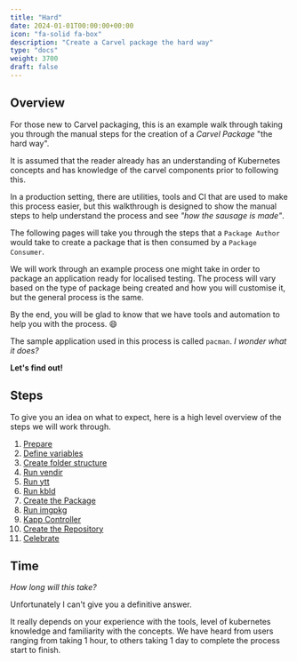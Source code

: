 ```yaml
---
title: "Hard"
date: 2024-01-01T00:00:00+00:00
icon: "fa-solid fa-box"
description: "Create a Carvel package the hard way"
type: "docs"
weight: 3700
draft: false
---
```


## Overview

For those new to Carvel packaging, this is an example walk through taking you through the manual steps for the creation of a _Carvel Package_ "the hard way".

It is assumed that the reader already has an understanding of Kubernetes concepts and has knowledge of the carvel components prior to following this.

In a production setting, there are utilities, tools and CI that are used to make this process easier, but this walkthrough is designed to show the manual steps to help understand the process and see _"how the sausage is made"_.

The following pages will take you through the steps that a `Package Author` would take to create a package that is then consumed by a `Package Consumer`.

We will work through an example process one might take in order to package an application ready for localised testing. The process will vary based on the type of package being created and how you will customise it, but the general process is the same.

By the end, you will be glad to know that we have tools and automation to help you with the process. 😄

The sample application used in this process is called `pacman`. _I wonder what it does?_

**Let's find out!**

## Steps

To give you an idea on what to expect, here is a high level overview of the steps we will work through.

1. [Prepare](prepare)
2. [Define variables](variables)
3. [Create folder structure](structure)
4. [Run vendir](vendir)
5. [Run ytt](ytt)
6. [Run kbld](kbld)
7. [Create the Package](package)
8. [Run imgpkg](imgpkg)
9. [Kapp Controller](kapp-controller)
10. [Create the Repository](repository)
11. [Celebrate](congratulations)

## Time

_How long will this take?_

Unfortunately I can't give you a definitive answer.

It really depends on your experience with the tools, level of kubernetes knowledge and familiarity with the concepts. We have heard from users ranging from taking 1 hour, to others taking 1 day to complete the process start to finish.
